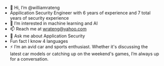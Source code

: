 - 👋 Hi, I’m @williamrateng
- Appilication Security Engineer with 6 years of experience and 7 total years of security experience
- 👀 I’m interested in machine learning and AI
- 📫 Reach me at wrateng@yahoo.com
- 💬 Ask me about Application Security
-  Fun fact I know 4 languages
- ⚡ I’m an avid car and sports enthusiast. Whether it's discussing the latest car models or catching up on the weekend's games, I’m always up for a conversation.

